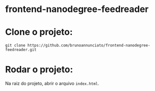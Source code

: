 
# frontend-nanodegree-feedreader

  

# Clone o projeto:

  

`git clone https://github.com/brunoannunciato/frontend-nanodegree-feedreader.git`

  

# Rodar o projeto:

  

Na raiz do projeto, abrir o arquivo `index.html`.